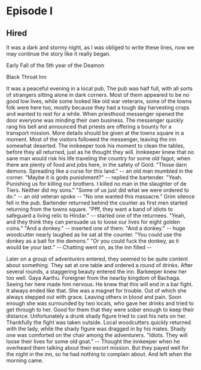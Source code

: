 Episode I
=========
Hired
---------

It was a dark and stormy night, as I was obliged to write these lines, now we may continue the story like it really began.

Early Fall of the 5th year of the Deamon

Black Throat Inn

It was a peaceful evening in a local pub. The pub was half full, with all sorts of strangers sitting alone in dark corners. Most of them
appeared to be no good low lives, while some looked like old war veterans, some of the towns folk were here too, mostly because they had
a tough day harvesting crops and wanted to rest for a while. When priesthood messenger opened the door everyone was minding their own
business. The messenger quickly rang his bell and announced that priests are offering a bounty for a transport mission. More details
should be given at the towns square in a moment. Most of the visitors followed the messenger, leaving the inn somewhat deserted.
The innkeeper took his moment to clean the tables, before they all returned, just as he thought they will. Innkeeper knew that no sane
man would risk his life traveling the country for some old fagot, when there are plenty of food and jobs here, in the safety of Gord.
"Those darn demons. Spreading like a curse for this land." -- an old man mumbled in the corner.
"Maybe it is gods punishment?" -- replied the bartender.
"Yeah. Punishing us for killing our brothers. I killed no man in the slaughter of de Tiers. Neither did my sons."
"Some of us just did what we were ordered to do." -- an old veteran spoke -- "No one wanted this massacre."
Grim silence fell in the pub. Bartender returned behind the counter as first men started returning from the towns square.
"Pfff, they want a band of idiots to safeguard a living relic to Hindar." -- started one of the returnees.
"Yeah, and they think they can persuade us to loose our lives for eight golden coins."
"And a donkey." -- inserted one of them.
"And a donkey." -- huge woodcutter nearly laughed as he sat at the counter. 
"You could use the donkey as a bait for the demons."
"Or you could fuck the donkey, as it would be your last."
-- Chatting went on, as the inn filled --

Later on a group of adventurers entered, they seemed to be quite content about something. They sat at one table and ordered a round of drinks.
After several rounds, a staggering beauty entered the inn. Barkeeper knew her too well. Gaya Aarthu. Foreigner from the nearby kingdom of Bachaga.
Seeing her here made him nervous. He knew that this will end in a bar fight. It always ended like that. She was a magnet for trouble. Out of which
she always stepped out with grace. Leaving others in blood and pain. Soon enough she was surrounded by two locals, who gave her drinks and tried to
get through to her. Good for them that they were sober enough to keep their distance. Unfortunately a drunk shady figure tried to cast his nets on her.
Thankfully the fight was taken outside. Local woodcutters quickly returned with the lady, while the shady figure was dragged in by his mates.
Shady one was comforted on the chair among the adventurers.
"Idiots. They will loose their lives for some old goat." -- Thought the innkeeper when he overheard them talking about their escort mission.
But they payed well for the night in the inn, so he had nothing to complain about. And left when the morning came.

